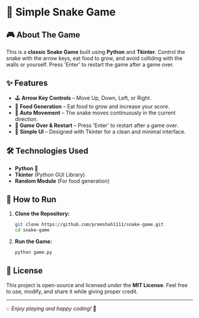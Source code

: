 # 🐍 Simple Snake Game

## 🎮 About The Game
This is a **classic Snake Game** built using **Python** and **Tkinter**. Control the snake with the arrow keys, eat food to grow, and avoid colliding with the walls or yourself. Press 'Enter' to restart the game after a game over.

## ✨ Features
- 🕹️ **Arrow Key Controls** – Move Up, Down, Left, or Right.
- 🍎 **Food Generation** – Eat food to grow and increase your score.
- 🚀 **Auto Movement** – The snake moves continuously in the current direction.
- 🎯 **Game Over & Restart** – Press 'Enter' to restart after a game over.
- 🎨 **Simple UI** – Designed with Tkinter for a clean and minimal interface.

## 🛠️ Technologies Used
- **Python** 🐍
- **Tkinter** (Python GUI Library)
- **Random Module** (For food generation)

## 📂 How to Run
1. **Clone the Repository:**
   ```sh
   git clone https://github.com/premshah1111/snake-game.git
   cd snake-game
   ```
2. **Run the Game:**
   ```sh
   python game.py
   ```

## 📜 License
This project is open-source and licensed under the **MIT License**. Feel free to use, modify, and share it while giving proper credit.

---
💡 *Enjoy playing and happy coding!* 🚀
